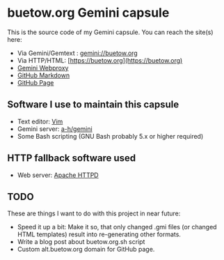 buetow.org Gemini capsule
=========================

This is the source code of my Gemini capsule. You can reach the site(s) here:

* Via Gemini/Gemtext : [gemini://buetow.org](gemini://buetow.org)
* Via HTTP/HTML: [https://buetow.org](https://buetow.org)
* [Gemini Webproxy](https://portal.mozz.us/gemini/buetow.org)
* [GitHub Markdown](https://github.com/snonux/buetow.org/blob/master/content/md/index.md)
* [GitHub Page](https://snonux.github.io/buetow.org)

## Software I use to maintain this capsule

* Text editor: [Vim](https://www.vim.org)
* Gemini server: [a-h/gemini](https://github.com/a-h/gemini)
* Some Bash scripting (GNU Bash probably 5.x or higher required)

## HTTP fallback software used

* Web server: [Apache HTTPD](https://httpd.apache.org)

## TODO

These are things I want to do with this project in near future:

* Speed it up a bit: Make it so, that only changed .gmi files (or changed HTML templates) result into re-generating other formats.
* Write a blog post about buetow.org.sh script
* Custom alt.buetow.org domain for GitHub page.
